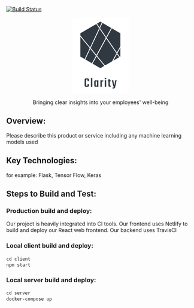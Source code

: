 [![Build Status](https://travis-ci.org/phillipxkang/kim-cheeze.svg?branch=master)](https://travis-ci.org/phillipxkang/kim-cheeze)


<p align="center"><img style="max-height: 500px "src="client/logo.png" /></p>
<p align="center">Bringing clear insights into your employees' well-being</p>

## Overview:
Please describe this product or service including any machine learning models used

## Key Technologies:
for example: Flask, Tensor Flow, Keras

## Steps to Build and Test:
### Production build and deploy:
Our project is heavily integrated into CI tools. Our frontend uses Netlify to build and deploy our React web frontend. Our backend uses TravisCI 
### Local client build and deploy:
  ```
  cd client
  npm start
  ```
### Local server build and deploy:
  ```
  cd server
  docker-compose up
  ```
